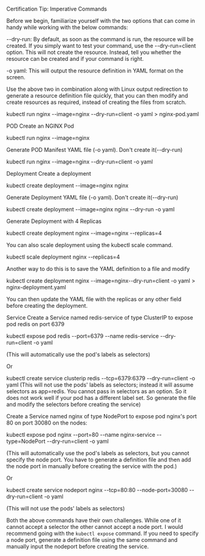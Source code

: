 Certification Tip: Imperative Commands


Before we begin, familiarize yourself with the two options that can come in handy while working with the below commands:

--dry-run: By default, as soon as the command is run, the resource will be created. If you simply want to test your command, use the --dry-run=client option. This will not create the resource. Instead, tell you whether the resource can be created and if your command is right.

-o yaml: This will output the resource definition in YAML format on the screen.



Use the above two in combination along with Linux output redirection to generate a resource definition file quickly, that you can then modify and create resources as required, instead of creating the files from scratch.



kubectl run nginx --image=nginx --dry-run=client -o yaml > nginx-pod.yaml



POD
Create an NGINX Pod

kubectl run nginx --image=nginx



Generate POD Manifest YAML file (-o yaml). Don't create it(--dry-run)

kubectl run nginx --image=nginx --dry-run=client -o yaml



Deployment
Create a deployment

kubectl create deployment --image=nginx nginx



Generate Deployment YAML file (-o yaml). Don't create it(--dry-run)

kubectl create deployment --image=nginx nginx --dry-run -o yaml



Generate Deployment with 4 Replicas

kubectl create deployment nginx --image=nginx --replicas=4



You can also scale deployment using the kubectl scale command.

kubectl scale deployment nginx --replicas=4



Another way to do this is to save the YAML definition to a file and modify

kubectl create deployment nginx --image=nginx--dry-run=client -o yaml > nginx-deployment.yaml



You can then update the YAML file with the replicas or any other field before creating the deployment.



Service
Create a Service named redis-service of type ClusterIP to expose pod redis on port 6379

kubectl expose pod redis --port=6379 --name redis-service --dry-run=client -o yaml

(This will automatically use the pod's labels as selectors)

Or

kubectl create service clusterip redis --tcp=6379:6379 --dry-run=client -o yaml (This will not use the pods' labels as selectors; instead it will assume selectors as app=redis. You cannot pass in selectors as an option. So it does not work well if your pod has a different label set. So generate the file and modify the selectors before creating the service)



Create a Service named nginx of type NodePort to expose pod nginx's port 80 on port 30080 on the nodes:

kubectl expose pod nginx --port=80 --name nginx-service --type=NodePort --dry-run=client -o yaml

(This will automatically use the pod's labels as selectors, but you cannot specify the node port. You have to generate a definition file and then add the node port in manually before creating the service with the pod.)

Or

kubectl create service nodeport nginx --tcp=80:80 --node-port=30080 --dry-run=client -o yaml

(This will not use the pods' labels as selectors)

Both the above commands have their own challenges. While one of it cannot accept a selector the other cannot accept a node port. I would recommend going with the `kubectl expose` command. If you need to specify a node port, generate a definition file using the same command and manually input the nodeport before creating the service.


